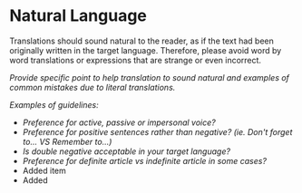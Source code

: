 # Natural Language

Translations should sound natural to the reader, as if the text had been originally written in the target language. Therefore, please avoid word by word translations or expressions that are strange or even incorrect.

*Provide specific point to help translation to sound natural and examples of common mistakes due to literal translations.*

*Examples of guidelines:*

- *Preference for active, passive or impersonal voice?*
- *Preference for positive sentences rather than negative? (ie. Don't forget to... VS Remember to...)*
- *Is double negative acceptable in your target language?*
- *Preference for definite article vs indefinite article in some cases?*
- Added item
- Added
